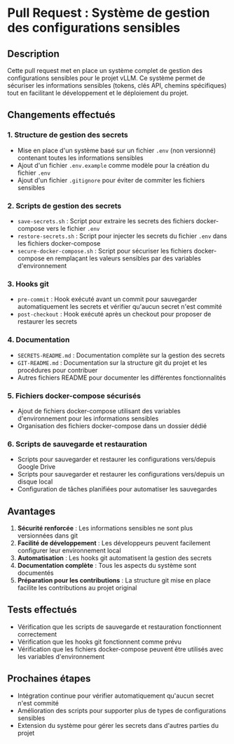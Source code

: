 # Pull Request : Système de gestion des configurations sensibles

## Description

Cette pull request met en place un système complet de gestion des configurations sensibles pour le projet vLLM. Ce système permet de sécuriser les informations sensibles (tokens, clés API, chemins spécifiques) tout en facilitant le développement et le déploiement du projet.

## Changements effectués

### 1. Structure de gestion des secrets

- Mise en place d'un système basé sur un fichier `.env` (non versionné) contenant toutes les informations sensibles
- Ajout d'un fichier `.env.example` comme modèle pour la création du fichier `.env`
- Ajout d'un fichier `.gitignore` pour éviter de commiter les fichiers sensibles

### 2. Scripts de gestion des secrets

- `save-secrets.sh` : Script pour extraire les secrets des fichiers docker-compose vers le fichier `.env`
- `restore-secrets.sh` : Script pour injecter les secrets du fichier `.env` dans les fichiers docker-compose
- `secure-docker-compose.sh` : Script pour sécuriser les fichiers docker-compose en remplaçant les valeurs sensibles par des variables d'environnement

### 3. Hooks git

- `pre-commit` : Hook exécuté avant un commit pour sauvegarder automatiquement les secrets et vérifier qu'aucun secret n'est commité
- `post-checkout` : Hook exécuté après un checkout pour proposer de restaurer les secrets

### 4. Documentation

- `SECRETS-README.md` : Documentation complète sur la gestion des secrets
- `GIT-README.md` : Documentation sur la structure git du projet et les procédures pour contribuer
- Autres fichiers README pour documenter les différentes fonctionnalités

### 5. Fichiers docker-compose sécurisés

- Ajout de fichiers docker-compose utilisant des variables d'environnement pour les informations sensibles
- Organisation des fichiers docker-compose dans un dossier dédié

### 6. Scripts de sauvegarde et restauration

- Scripts pour sauvegarder et restaurer les configurations vers/depuis Google Drive
- Scripts pour sauvegarder et restaurer les configurations vers/depuis un disque local
- Configuration de tâches planifiées pour automatiser les sauvegardes

## Avantages

1. **Sécurité renforcée** : Les informations sensibles ne sont plus versionnées dans git
2. **Facilité de développement** : Les développeurs peuvent facilement configurer leur environnement local
3. **Automatisation** : Les hooks git automatisent la gestion des secrets
4. **Documentation complète** : Tous les aspects du système sont documentés
5. **Préparation pour les contributions** : La structure git mise en place facilite les contributions au projet original

## Tests effectués

- Vérification que les scripts de sauvegarde et restauration fonctionnent correctement
- Vérification que les hooks git fonctionnent comme prévu
- Vérification que les fichiers docker-compose peuvent être utilisés avec les variables d'environnement

## Prochaines étapes

- Intégration continue pour vérifier automatiquement qu'aucun secret n'est commité
- Amélioration des scripts pour supporter plus de types de configurations sensibles
- Extension du système pour gérer les secrets dans d'autres parties du projet